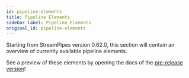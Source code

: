 ```yaml
---
id: pipeline-elements
title: Pipeline Elements
sidebar_label: Pipeline Elements
original_id: pipeline-elements
---
```


Starting from StreamPipes version 0.62.0, this section will contain an overview of currently available pipeline elements.

See a preview of these elements by opening the docs of the [pre-release version](next/pipeline-elements)!
